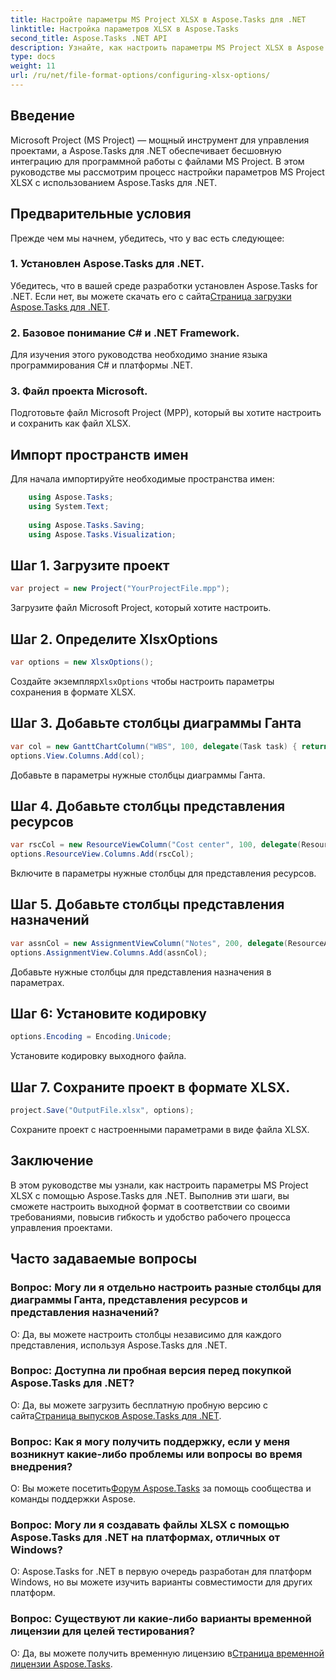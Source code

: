 ```yaml
---
title: Настройте параметры MS Project XLSX в Aspose.Tasks для .NET
linktitle: Настройка параметров XLSX в Aspose.Tasks
second_title: Aspose.Tasks .NET API
description: Узнайте, как настроить параметры MS Project XLSX в Aspose.Tasks для .NET. Настраивайте столбцы, кодировку и многое другое без особых усилий.
type: docs
weight: 11
url: /ru/net/file-format-options/configuring-xlsx-options/
---
```

## Введение
Microsoft Project (MS Project) — мощный инструмент для управления проектами, а Aspose.Tasks для .NET обеспечивает бесшовную интеграцию для программной работы с файлами MS Project. В этом руководстве мы рассмотрим процесс настройки параметров MS Project XLSX с использованием Aspose.Tasks для .NET.
## Предварительные условия
Прежде чем мы начнем, убедитесь, что у вас есть следующее:
### 1. Установлен Aspose.Tasks для .NET.
 Убедитесь, что в вашей среде разработки установлен Aspose.Tasks for .NET. Если нет, вы можете скачать его с сайта[Страница загрузки Aspose.Tasks для .NET](https://releases.aspose.com/tasks/net/).
### 2. Базовое понимание C# и .NET Framework.
Для изучения этого руководства необходимо знание языка программирования C# и платформы .NET.
### 3. Файл проекта Microsoft.
Подготовьте файл Microsoft Project (MPP), который вы хотите настроить и сохранить как файл XLSX.

## Импорт пространств имен
Для начала импортируйте необходимые пространства имен:
```csharp
    using Aspose.Tasks;
    using System.Text;
    
    using Aspose.Tasks.Saving;
    using Aspose.Tasks.Visualization;
```

## Шаг 1. Загрузите проект
```csharp
var project = new Project("YourProjectFile.mpp");
```
Загрузите файл Microsoft Project, который хотите настроить.
## Шаг 2. Определите XlsxOptions
```csharp
var options = new XlsxOptions();
```
 Создайте экземпляр`XlsxOptions` чтобы настроить параметры сохранения в формате XLSX.
## Шаг 3. Добавьте столбцы диаграммы Ганта
```csharp
var col = new GanttChartColumn("WBS", 100, delegate(Task task) { return task.Get(Tsk.WBS); });
options.View.Columns.Add(col);
```
Добавьте в параметры нужные столбцы диаграммы Ганта.
## Шаг 4. Добавьте столбцы представления ресурсов
```csharp
var rscCol = new ResourceViewColumn("Cost center", 100, delegate(Resource resource) { return resource.Get(Rsc.CostCenter); });
options.ResourceView.Columns.Add(rscCol);
```
Включите в параметры нужные столбцы для представления ресурсов.
## Шаг 5. Добавьте столбцы представления назначений
```csharp
var assnCol = new AssignmentViewColumn("Notes", 200, delegate(ResourceAssignment assignment) { return assignment.Get(Asn.NotesText); });
options.AssignmentView.Columns.Add(assnCol);
```
Добавьте нужные столбцы для представления назначения в параметрах.
## Шаг 6: Установите кодировку
```csharp
options.Encoding = Encoding.Unicode;
```
Установите кодировку выходного файла.
## Шаг 7. Сохраните проект в формате XLSX.
```csharp
project.Save("OutputFile.xlsx", options);
```
Сохраните проект с настроенными параметрами в виде файла XLSX.

## Заключение
В этом руководстве мы узнали, как настроить параметры MS Project XLSX с помощью Aspose.Tasks для .NET. Выполнив эти шаги, вы сможете настроить выходной формат в соответствии со своими требованиями, повысив гибкость и удобство рабочего процесса управления проектами.
## Часто задаваемые вопросы

### Вопрос: Могу ли я отдельно настроить разные столбцы для диаграммы Ганта, представления ресурсов и представления назначений?

О: Да, вы можете настроить столбцы независимо для каждого представления, используя Aspose.Tasks для .NET.

### Вопрос: Доступна ли пробная версия перед покупкой Aspose.Tasks для .NET?

 О: Да, вы можете загрузить бесплатную пробную версию с сайта[Страница выпусков Aspose.Tasks для .NET](https://releases.aspose.com/).

### Вопрос: Как я могу получить поддержку, если у меня возникнут какие-либо проблемы или вопросы во время внедрения?

 О: Вы можете посетить[Форум Aspose.Tasks](https://forum.aspose.com/c/tasks/15) за помощь сообщества и команды поддержки Aspose.

### Вопрос: Могу ли я создавать файлы XLSX с помощью Aspose.Tasks для .NET на платформах, отличных от Windows?

О: Aspose.Tasks for .NET в первую очередь разработан для платформ Windows, но вы можете изучить варианты совместимости для других платформ.

### Вопрос: Существуют ли какие-либо варианты временной лицензии для целей тестирования?

 О: Да, вы можете получить временную лицензию в[Страница временной лицензии Aspose.Tasks](https://purchase.aspose.com/temporary-license/).